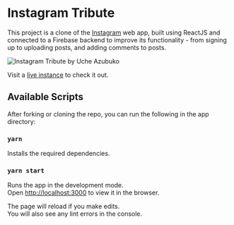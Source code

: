 # Instagram Tribute

This project is a clone of the [Instagram](https://instagram.com) web app, built using ReactJS and connected to a Firebase backend to improve its functionality - from signing up to uploading posts, and adding comments to posts.

![Instagram Tribute by Uche Azubuko](http://url/to/img.png)

Visit a [live instance]() to check it out.

## Available Scripts

After forking or cloning the repo, you can run the following in the app directory:

### `yarn`

Installs the required dependencies.

### `yarn start`

Runs the app in the development mode.\
Open [http://localhost:3000](http://localhost:3000) to view it in the browser.

The page will reload if you make edits.\
You will also see any lint errors in the console.